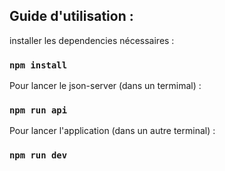 ## Guide d'utilisation :

installer les dependencies nécessaires :

### `npm install`

Pour lancer le json-server (dans un termimal) :

### `npm run api`

Pour lancer l'application (dans un autre terminal) :

### `npm run dev`